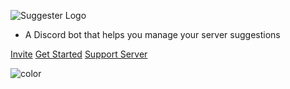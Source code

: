 ![Suggester Logo](https://suggester.js.org/images/logo.png)

- A Discord bot that helps you manage your server suggestions

[Invite](https://discordapp.com/oauth2/authorize?client_id=564426594144354315&scope=bot&permissions=872803409)
[Get Started](getting-started.md)
[Support Server](https://discord.gg/G5pEdUp)

<!-- background color -->

![color](#7289da)

